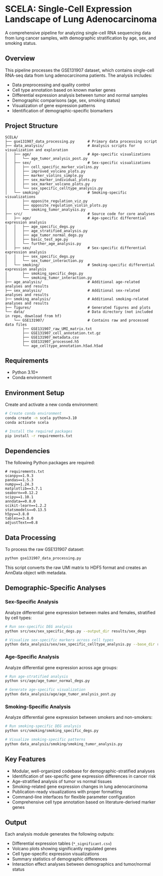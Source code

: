 # SCELA: Single-Cell Expression Landscape of Lung Adenocarcinoma

A comprehensive pipeline for analyzing single-cell RNA sequencing data from lung cancer samples, with demographic stratification by age, sex, and smoking status.

## Overview

This pipeline processes the GSE131907 dataset, which contains single-cell RNA-seq data from lung adenocarcinoma patients. The analysis includes:

- Data preprocessing and quality control
- Cell type annotation based on known marker genes
- Differential expression analysis between tumor and normal samples
- Demographic comparisons (age, sex, smoking status)
- Visualization of gene expression patterns
- Identification of demographic-specific biomarkers

## Project Structure

```
SCELA/
├── gse131907_data_processing.py      # Primary data processing script
├── data_analysis/                    # Analysis scripts for visualization and exploration
│   ├── age/                          # Age-specific visualizations
│   │   └── age_tumor_analysis_post.py
│   ├── sex/                          # Sex-specific visualizations
│   │   ├── cell_specific_marker_violins.py
│   │   ├── improved_volcano_plots.py
│   │   ├── marker_violins_simple.py
│   │   ├── sex_marker_individual_plots.py
│   │   ├── sex_marker_volcano_plots.py
│   │   └── sex_specific_celltype_analysis.py
│   └── smoking/                      # Smoking-specific visualizations
│       ├── opposite_regulation_viz.py
│       ├── opposite_regulation_violin_plots.py
│       └── smoking_tumor_analysis.py
├── src/                              # Source code for core analyses
│   ├── age/                          # Age-specific differential expression analysis
│   │   ├── age_specific_degs.py
│   │   ├── age_stratified_analysis.py
│   │   ├── age_tumor_normal_degs.py
│   │   ├── basic_test_age.py
│   │   └── further_age_analysis.py
│   ├── sex/                          # Sex-specific differential expression analysis
│   │   ├── sex_specific_degs.py
│   │   └── sex_tumor_interaction.py
│   └── smoking/                      # Smoking-specific differential expression analysis
│       ├── smoking_specific_degs.py
│       └── smoking_tumor_interaction.py
├── age_analysis/                     # Additional age-related analyses and results
├── sex_analysis/                     # Additional sex-related analyses and results
├── smoking_analysis/                 # Additional smoking-related analyses and results
├── figures/                          # Generated figures and plots
└── data/                             # Data directory (not included in repo, download from hf)
    └── GSE131907/                    # Contains raw and processed data files
        ├── GSE131907_raw_UMI_matrix.txt
        ├── GSE131907_cell_annotation.txt.gz
        ├── GSE131907_metadata.csv
        ├── GSE131907_processed.h5
        └── age_celltype_annotation.h5ad.h5ad
```

## Requirements

- Python 3.10+
- Conda environment

## Environment Setup

Create and activate a new conda environment:

```bash
# Create conda environment
conda create -n scela python=3.10
conda activate scela

# Install the required packages
pip install -r requirements.txt
```

## Dependencies

The following Python packages are required:

```
# requirements.txt
scanpy==1.9.3
pandas==1.5.3
numpy==1.24.3
matplotlib==3.7.1
seaborn==0.12.2
scipy==1.10.1
anndata==0.8.0
scikit-learn==1.2.2
statsmodels==0.13.5
h5py==3.8.0
tables==3.8.0
adjustText==0.8
```

## Data Processing

To process the raw GSE131907 dataset:

```bash
python gse131907_data_processing.py
```

This script converts the raw UMI matrix to HDF5 format and creates an AnnData object with metadata.

## Demographic-Specific Analyses

### Sex-Specific Analysis

Analyze differential gene expression between males and females, stratified by cell types:

```bash
# Run sex-specific DEG analysis
python src/sex/sex_specific_degs.py --output_dir results/sex_degs

# Visualize sex-specific markers across cell types
python data_analysis/sex/sex_specific_celltype_analysis.py --base_dir results/sex_degs --output_dir figures/sex_analysis
```

### Age-Specific Analysis

Analyze differential gene expression across age groups:

```bash
# Run age-stratified analysis
python src/age/age_tumor_normal_degs.py

# Generate age-specific visualization
python data_analysis/age/age_tumor_analysis_post.py
```

### Smoking-Specific Analysis

Analyze differential gene expression between smokers and non-smokers:

```bash
# Run smoking-specific DEG analysis
python src/smoking/smoking_specific_degs.py

# Visualize smoking-specific patterns
python data_analysis/smoking/smoking_tumor_analysis.py
```

## Key Features

- Modular, well-organized codebase for demographic-stratified analyses
- Identification of sex-specific gene expression differences in cancer risk
- Age-stratified analysis of tumor vs normal tissues
- Smoking-related gene expression changes in lung adenocarcinoma
- Publication-ready visualizations with proper formatting
- Command-line interfaces for flexible parameter configuration
- Comprehensive cell type annotation based on literature-derived marker genes

## Output

Each analysis module generates the following outputs:

- Differential expression tables (`*_significant.csv`)
- Volcano plots showing significantly regulated genes
- Cell type-specific expression visualizations
- Summary statistics of demographic differences
- Interaction effect analyses between demographics and tumor/normal status
